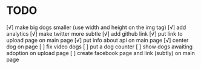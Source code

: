TODO
====

[√] make big dogs smaller (use width and height on the img tag)
[√] add analytics
[√] make twitter more subtle
[√] add github link
[√] put link to upload page on main page
[√] put info about api on main page
[√] center dog on page
[ ] fix video dogs
[ ] put a dog counter
[ ] show dogs awaiting adoption on upload page
[ ] create facebook page and link (subtly) on main page